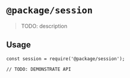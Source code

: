 # `@package/session`

> TODO: description

## Usage

```
const session = require('@package/session');

// TODO: DEMONSTRATE API
```
